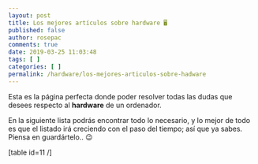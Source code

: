 ```yaml
---
layout: post
title: Los mejores artículos sobre hardware 🖥
published: false
author: rosepac
comments: true
date: 2019-03-25 11:03:48
tags: [ ]
categories: [ ]
permalink: /hardware/los-mejores-articulos-sobre-hadware
---
```

Esta es la página perfecta donde poder resolver todas las dudas que desees respecto al **hardware** de un ordenador.

En la siguiente lista podrás encontrar todo lo necesario, y lo mejor de todo es que el listado irá creciendo con el paso del tiempo; así que ya sabes. Piensa en guardártelo.. 😉

[table id=11 /]